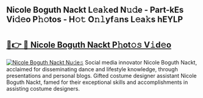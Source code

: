 ## Nicole Boguth Nackt L𝚎a𝚔ed N𝚞𝚍e - Part-kEs Vi𝚍𝚎o P𝚑𝚘tos - H𝚘𝚝 O𝚗𝚕yf𝚊ns L𝚎a𝚔s hEYLP

# <h2><a href="http://kf6jwlw.oniu.top/?m=Nicole+Boguth+Nackt">🔗👉 🔴 Nicole Boguth Nackt P𝚑ot𝚘𝚜 V𝚒d𝚎o</a></h2>

[![Nicole Boguth Nackt Nu𝚍e𝚜](https://i.imgur.com/0qMVB7G.gif)](http://kf6jwlw.oniu.top/?m=Nicole+Boguth+Nackt)
Social media innovator Nicole Boguth Nackt, acclaimed for disseminating dance and lifestyle knowledge, through presentations and personal blogs. Gifted costume designer assistant Nicole Boguth Nackt, famed for their exceptional skills and accomplishments in assisting costume designers.  
